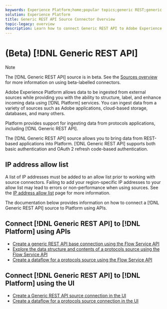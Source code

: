 ```yaml
---
keywords: Experience Platform;home;popular topics;generic REST;generic rest
solution: Experience Platform
title: Generic REST API Source Connector Overview
topic-legacy: overview
description: Learn how to connect Generic REST API to Adobe Experience Platform using APIs or the user interface.
---
```

# (Beta) [!DNL Generic REST API]

>[!NOTE]
>
>The [!DNL Generic REST API] source is in beta. See the [Sources overview](../../home.md#terms-and-conditions) for more information on using beta-labelled connectors.

Adobe Experience Platform allows data to be ingested from external sources while providing you with the ability to structure, label, and enhance incoming data using [!DNL Platform] services. You can ingest data from a variety of sources such as Adobe applications, cloud-based storage, databases, and many others.

Platform provides support for ingesting data from protocols applications, including [!DNL Generic REST API].

The [!DNL Generic REST API] source allows you to bring data from REST-based applications into Platform. [!DNL Generic REST API] supports both basic authentication and OAuth 2 refresh code-based authentication.

## IP address allow list

A list of IP addresses must be added to an allow list prior to working with source connectors. Failing to add your region-specific IP addresses to your allow list may lead to errors or non-performance when using sources. See the [IP address allow list](../../ip-address-allow-list.md) page for more information.

The documentation below provides information on how to connect a [!DNL Generic REST API] source to Platform using APIs.

## Connect [!DNL Generic REST API] to [!DNL Platform] using APIs

- [Create a generic REST API base connection using the Flow Service API](../../tutorials/api/create/protocols/generic-rest.md)
- [Explore the data structure and contents of a protocols source using the Flow Service API](../../tutorials/api/explore/protocols.md)
- [Create a dataflow for a protocols source using the Flow Service API](../../tutorials/api/collect/protocols.md)

## Connect [!DNL Generic REST API] to [!DNL Platform] using the UI

- [Create a Generic REST API source connection in the UI](../../tutorials/ui/create/protocols/generic-rest.md)
- [Create a dataflow for a protocols source connection in the UI](../../tutorials/ui/dataflow/protocols.md)


